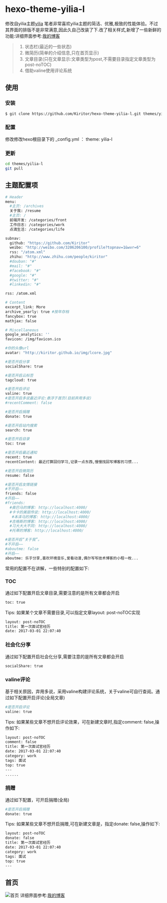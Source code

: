 hexo-theme-yilia-l
================
修改自yilia主题[yilia](https://github.com/litten/hexo-theme-yilia)
笔者非常喜欢yilia主题的简洁、优雅,极致的性能体验。不过其界面的排版不是非常满意,因此久自己改装了下.改了相关样式,新增了一些新鲜的功能:详细界面参考:[我的博客](http://kiritor.github.io/)
>    1. 状态栏(最近的一些状态)
>    2. 微简历(简单的介绍信息,只在首页显示)
>    3. 文章目录(只在文章显示:文章类型为post,不需要目录指定文章类型为post-noTOC)
>    4. 借助valine使用评论系统

## 使用
### 安装
```bash
$ git clone https://github.com/Kiritor/hexo-theme-yilia-l.git themes/yilia-l
```
### 配置
修改修改hexo根目录下的 _config.yml ： theme: yilia-l
### 更新
```bash
cd themes/yilia-l
git pull
```

## 主题配置项
```bash
# Header
menu:
  #主页: /archives
  关于我: /resume
  #主页: /
  前端开发: /categories/front
  工作日志: /categories/work
  点滴生活: /categories/life

subnav:
  github: "https://github.com/Kiritor"
  weibo: "http://weibo.com/3206206100/profile?topnav=1&wvr=6"
  rss: "/atom.xml"
  zhihu: "http://www.zhihu.com/people/kiritor"
  #douban: "#"
  #mail: "#"
  #facebook: "#"
  #google: "#"
  #twitter: "#"
  #linkedin: "#"

rss: /atom.xml

# Content
excerpt_link: More
archive_yearly: true #按年存档
fancybox: true
mathjax: false

# Miscellaneous
google_analytics: ''
favicon: /img/favicon.ico

#你的头像url
avatar: "http://kiritor.github.io/img/lcore.jpg"

#是否开启分享
socialShare: true

#是否开启云标签
tagcloud: true

#是否开启评论
valine: true
#是否开启多说最近评论:悬浮于首页(目前弃用多说)
#recentComment: false

#是否开启捐赠
donate: true

#是否开启站内搜索
search: true

#是否开启目录
toc: true

#是否开启最近通知
recent: true
recentContent: 最近打算回归学习,记录一点东西,慢慢找回写博客的习惯...

#是否开启微简历
resume: false

#是否开启友情链接
#不开启——
friends: false
#开启——
#friends:
  #奥巴马的博客: http://localhost:4000/
  #卡卡的美丽传说: http://localhost:4000/
   #本泽马的博客: http://localhost:4000/
  #吉格斯的博客: http://localhost:4000/
  #习大大大不同: http://localhost:4000/
  #托蒂的博客: http://localhost:4000/

#是否开启“关于我”。
#不开启——
#aboutme: false
#开启——
aboutme: 乐于分享,喜欢环境音乐,爱看动漫,偶尔写写技术博客的小程一枚...
```
常用的配置不在讲解，一些特别的配置如下:
### TOC
通过如下配置开启文章目录,需要注意的是所有文章都会开启
```bash
toc: true
```
Tips: 如果某个文章不需要目录,可以指定文章layout: post-noTOC实现
```bash
layout: post-noTOC
title: 第一次面试官经历
date: 2017-03-01 22:07:40
```
### 社会化分享
通过如下配置开启社会化分享,需要注意的是所有文章都会开启
```bash
socialShare: true
```
### valine评论
基于相关原因，弃用多说，采用valine构建评论系统，关于valine可自行查阅。通过如下配置开启评论(全局文章)
```bash
#是否开启评论
valine: true
```
Tips: 如果某些文章不想开启评论效果，可在新建文章时,指定comment: false,操作如下:
```bash
layout: post-noTOC
comment: false
title: 第一次面试官经历
date: 2017-03-01 22:07:40
category: work
tags: 面试
top: true
---
......
```
### 捐赠
通过如下配置，可开启捐赠(全局)
```bash
#是否开启捐赠
donate: true
```
Tips: 如果某些文章不想开启捐赠,可在新建文章是，指定donate: false,操作如下:
```bash
layout: post-noTOC
donate: false
title: 第一次面试官经历
date: 2017-03-01 22:07:40
category: work
tags: 面试
top: true
---
```
## 首页
![首页](https://github.com/Kiritor/hexo-theme-yilia-l/blob/master/theme-sp1.png)
详细界面参考:[我的博客](http://kiritor.github.io)
